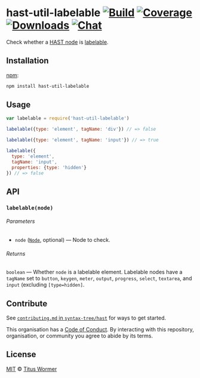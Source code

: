 # hast-util-labelable [![Build][build-badge]][build] [![Coverage][coverage-badge]][coverage] [![Downloads][downloads-badge]][downloads] [![Chat][chat-badge]][chat]

Check whether a [HAST node][hast] is [labelable][spec].

## Installation

[npm][]:

```bash
npm install hast-util-labelable
```

## Usage

```javascript
var labelable = require('hast-util-labelable')

labelable({type: 'element', tagName: 'div'}) // => false

labelable({type: 'element', tagName: 'input'}) // => true

labelable({
  type: 'element',
  tagName: 'input',
  properties: {type: 'hidden'}
}) // => false
```

## API

### `labelable(node)`

###### Parameters

*   `node` ([`Node`][node], optional) — Node to check.

###### Returns

`boolean` — Whether `node` is a labelable element.
Labelable nodes have a `tagName` set to `button`, `keygen`,
`meter`, `output`, `progress`, `select`, `textarea`, and `input`
(excluding `[type=hidden]`.

## Contribute

See [`contributing.md` in `syntax-tree/hast`][contributing] for ways to get
started.

This organisation has a [Code of Conduct][coc].  By interacting with this
repository, organisation, or community you agree to abide by its terms.

## License

[MIT][license] © [Titus Wormer][author]

<!-- Definition -->

[build-badge]: https://img.shields.io/travis/syntax-tree/hast-util-labelable.svg

[build]: https://travis-ci.org/syntax-tree/hast-util-labelable

[coverage-badge]: https://img.shields.io/codecov/c/github/syntax-tree/hast-util-labelable.svg

[coverage]: https://codecov.io/github/syntax-tree/hast-util-labelable

[downloads-badge]: https://img.shields.io/npm/dm/hast-util-labelable.svg

[downloads]: https://www.npmjs.com/package/hast-util-labelable

[chat-badge]: https://img.shields.io/badge/join%20the%20community-on%20spectrum-7b16ff.svg

[chat]: https://spectrum.chat/unified/rehype

[npm]: https://docs.npmjs.com/cli/install

[license]: license

[author]: https://wooorm.com

[hast]: https://github.com/syntax-tree/hast

[spec]: https://html.spec.whatwg.org/#category-label

[node]: https://github.com/syntax-tree/unist#node

[contributing]: https://github.com/syntax-tree/hast/blob/master/contributing.md

[coc]: https://github.com/syntax-tree/hast/blob/master/code-of-conduct.md
